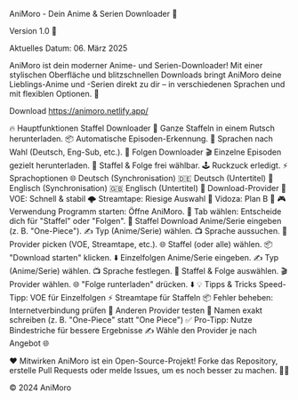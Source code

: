 AniMoro - Dein Anime & Serien Downloader 🌟
 

Version 1.0 🎈


Aktuelles Datum: 06. März 2025

AniMoro ist dein moderner Anime- und Serien-Downloader! Mit einer stylischen Oberfläche und blitzschnellen Downloads bringt AniMoro deine Lieblings-Anime und -Serien direkt zu dir – in verschiedenen Sprachen und mit flexiblen Optionen. 🚀

Download
https://animoro.netlify.app/

🔥 Hauptfunktionen
Staffel Downloader 🌟
Ganze Staffeln in einem Rutsch herunterladen. 📦
Automatische Episoden-Erkennung. 🤖
Sprachen nach Wahl (Deutsch, Eng-Sub, etc.). 🎤
Folgen Downloader 🎬
Einzelne Episoden gezielt herunterladen. 🎯
Staffel & Folge frei wählbar. 🕹️
Ruckzuck erledigt. ⚡
Sprachoptionen 🌐
Deutsch (Synchronisation) 🇩🇪
Deutsch (Untertitel) 📝
Englisch (Synchronisation) 🇬🇧
Englisch (Untertitel) 📑
Download-Provider 🚀
VOE: Schnell & stabil 🌩️
Streamtape: Riesige Auswahl 📼
Vidoza: Plan B 🔧
🎮 Verwendung
Programm starten: Öffne AniMoro. 🚀
Tab wählen: Entscheide dich für "Staffel" oder "Folgen". 🎯
Staffel Download
Anime/Serie eingeben (z. B. "One-Piece"). ✍️
Typ (Anime/Serie) wählen. 📺
Sprache aussuchen. 🎤
Provider picken (VOE, Streamtape, etc.). 🌐
Staffel (oder alle) wählen. 📦
"Download starten" klicken. ⬇️
Einzelfolgen
Anime/Serie eingeben. ✍️
Typ (Anime/Serie) wählen. 📺
Sprache festlegen. 🎤
Staffel & Folge auswählen. 🎬
Provider wählen. 🌐
"Folge runterladen" drücken. ⬇️
💡 Tipps & Tricks
Speed-Tipp:
VOE für Einzelfolgen ⚡
Streamtape für Staffeln 📦
Fehler beheben:
Internetverbindung prüfen 📶
Anderen Provider testen 🔄
Namen exakt schreiben (z. B. "One-Piece" statt "One Piece") ✅
Pro-Tipp:
Nutze Bindestriche für bessere Ergebnisse ✍️
Wähle den Provider je nach Angebot 🌐

❤️ Mitwirken
AniMoro ist ein Open-Source-Projekt! Forke das Repository, erstelle Pull Requests oder melde Issues, um es noch besser zu machen. 👨‍💻

© 2024 AniMoro 
